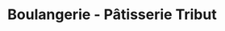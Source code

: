 ---
title: "Boulangerie - Pâtisserie Tribut"
url: /saint-leu-desserent/boulangerie-patisserie-tribut/
shop: boulangerie
---